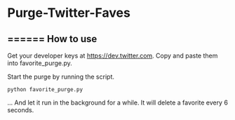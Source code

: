# Purge-Twitter-Faves
======
How to use
------------
Get your developer keys at https://dev.twitter.com. Copy and paste them into favorite_purge.py.

Start the purge by running the script.

    python favorite_purge.py

... And let it run in the background for a while. It will delete a favorite every 6 seconds.
